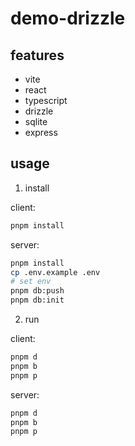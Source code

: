 # demo-drizzle

## features

- vite
- react
- typescript
- drizzle
- sqlite
- express

## usage

1. install

client:

```bash
pnpm install
```

server:

```bash
pnpm install
cp .env.example .env
# set env
pnpm db:push
pnpm db:init
```

2. run

client:

```bash
pnpm d
pnpm b
pnpm p
```

server:

```bash
pnpm d
pnpm b
pnpm p
```
